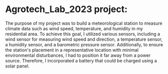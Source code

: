 # Agrotech_Lab_2023 project:
The purpose of my project was to build a meteorological station to measure climate data such as wind speed, temperature, and humidity in my residential area. To achieve this goal, I utilized various sensors, including a wind sensor for measuring wind speed and direction, a temperature sensor, a humidity sensor, and a barometric pressure sensor. Additionally, to ensure the station's placement in a representative location with minimal environmental disturbances, I had to position it far away from a power source. Therefore, I incorporated a battery that could be charged using a solar panel.
